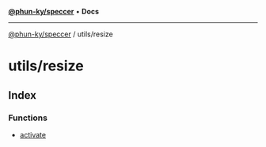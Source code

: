 [**@phun-ky/speccer**](../../README.md) • **Docs**

***

[@phun-ky/speccer](../../README.md) / utils/resize

# utils/resize

## Index

### Functions

- [activate](functions/activate.md)
